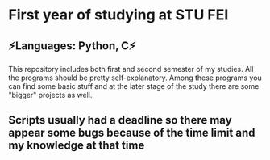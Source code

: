 # First year of studying at STU FEI
## ⚡Languages: Python, C⚡
This repository includes both first and second semester of my studies. All the programs should be pretty self-explanatory.
Among these programs you can find some basic stuff and at the later stage of the study there are some "bigger" projects as well.
## Scripts usually had a deadline so there may appear some bugs because of the time limit and my knowledge at that time